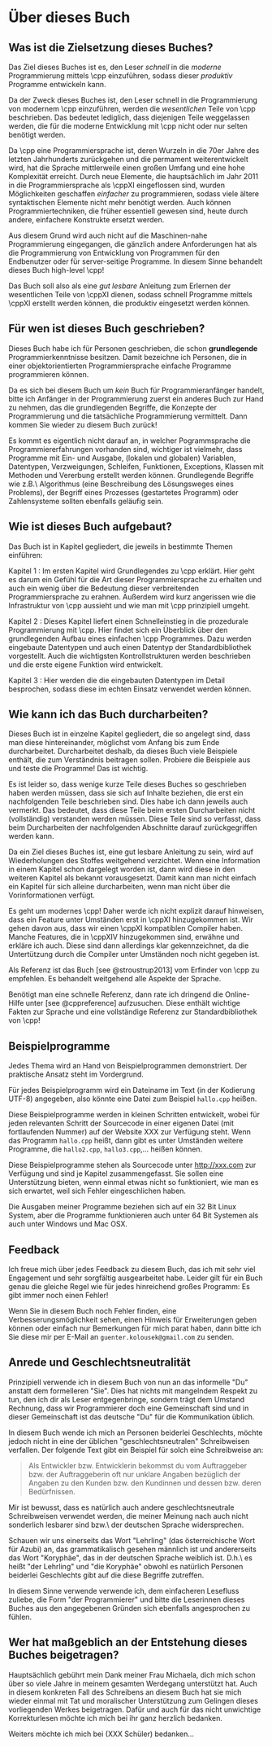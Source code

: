 
# Über dieses Buch

## Was ist die Zielsetzung dieses Buches?

Das Ziel dieses Buches ist es, den Leser *schnell* in die *moderne*
Programmierung mittels \cpp einzuführen, sodass dieser *produktiv* Programme
entwickeln kann.

Da der Zweck dieses Buches ist, den Leser schnell in die Programmierung von
modernem \cpp einzuführen, werden die *wesentlichen* Teile von \cpp
beschrieben.  Das bedeutet lediglich, dass diejenigen Teile weggelassen werden, die für
die moderne Entwicklung mit \cpp nicht oder nur selten benötigt werden.

Da \cpp eine Programmiersprache ist, deren Wurzeln in die 70er Jahre des
letzten Jahrhunderts zurückgehen und die permament weiterentwickelt wird,
hat die Sprache mittlerweile einen großen Umfang und eine hohe Komplexität
erreicht.  Durch neue Elemente, die hauptsächlich im Jahr 2011 in die
Programmiersprache als \cppXI eingeflossen sind, wurden Möglichkeiten
geschaffen *einfacher* zu programmieren, sodass viele ältere syntaktischen
Elemente nicht mehr benötigt werden. Auch können Programmiertechniken, die
früher essentiell gewesen sind, heute durch andere, einfachere Konstrukte
ersetzt werden.

Aus diesem Grund wird auch nicht auf die Maschinen-nahe Programmierung
eingegangen, die gänzlich andere Anforderungen hat als die Programmierung von
Entwicklung von Programmen für den Endbenutzer oder für server-seitige
Programme. In diesem Sinne behandelt dieses Buch high-level \cpp!

Das Buch soll also als eine *gut lesbare* Anleitung zum Erlernen der wesentlichen
Teile von \cppXI dienen, sodass schnell Programme mittels \cppXI erstellt
werden können, die produktiv eingesetzt werden können.


## Für wen ist dieses Buch geschrieben?

Dieses Buch habe ich für Personen geschrieben, die schon **grundlegende**
Programmierkenntnisse besitzen. Damit bezeichne ich Personen, die in einer
objektorientierten Programmiersprache einfache Programme programmieren können.

Da es sich bei diesem Buch um *kein* Buch für Programmieranfänger handelt,
bitte ich Anfänger in der Programmierung zuerst ein anderes Buch zur Hand zu
nehmen, das die grundlegenden Begriffe, die Konzepte der Programmierung und die
tatsächliche Programmierung vermittelt. Dann kommen Sie wieder zu diesem
Buch zurück!

Es kommt es eigentlich nicht darauf an, in welcher Pogrammsprache die
Programmiererfahrungen vorhanden sind, wichtiger ist vielmehr, dass Programme
mit Ein- und Ausgabe, (lokalen und globalen) Variablen, Datentypen,
Verzweigungen, Schleifen, Funktionen, Exceptions, Klassen mit Methoden und
Vererbung erstellt werden können. Grundlegende Begriffe wie z.B.\ Algorithmus
(eine Beschreibung des Lösungsweges eines Problems), der Begriff eines
Prozesses (gestartetes Programm) oder Zahlensysteme sollten ebenfalls geläufig
sein.

## Wie ist dieses Buch aufgebaut?

Das Buch ist in Kapitel gegliedert, die jeweils in bestimmte Themen einführen:

Kapitel 1
  : Im ersten Kapitel wird Grundlegendes zu \cpp erklärt. Hier geht
    es darum ein Gefühl für die Art dieser Programmiersprache zu erhalten und
    auch ein wenig über die Bedeutung dieser verbreitenden Programmiersprache
    zu erahnen. Außerdem wird kurz angerissen wie die Infrastruktur von \cpp
    aussieht und wie man mit \cpp prinzipiell umgeht.

Kapitel 2
  : Dieses Kapitel liefert einen Schnelleinstieg in die prozedurale
    Programmierung mit \cpp. Hier findet sich ein Überblick über den grundlegenden
    Aufbau eines einfachen \cpp Programmes. Dazu werden eingebaute Datentypen
    und auch einen Datentyp der Standardbibliothek vorgestellt. Auch die wichtigsten
    Kontrollstrukturen werden beschrieben und die erste eigene Funktion wird
    entwickelt.

Kapitel 3
  : Hier werden die die eingebauten Datentypen im Detail besprochen, sodass
    diese im echten Einsatz verwendet werden können.

## Wie kann ich das Buch durcharbeiten?

Dieses Buch ist in einzelne Kapitel gegliedert, die so angelegt sind, dass man
diese hintereinander, möglichst vom Anfang bis zum Ende
durcharbeitet. Durcharbeitet deshalb, da dieses Buch viele Beispiele enthält,
die zum Verständnis beitragen sollen. Probiere die Beispiele aus und teste die
Programme! Das ist wichtig.

Es ist leider so, dass wenige kurze Teile dieses Buches so geschrieben haben
werden müssen, dass sie sich auf Inhalte beziehen, die erst ein nachfolgenden
Teile beschrieben sind. Dies habe ich dann jeweils auch vermerkt. Das bedeutet,
dass diese Teile beim ersten Durcharbeiten nicht (vollständig) verstanden
werden müssen. Diese Teile sind so verfasst, dass beim Durcharbeiten der
nachfolgenden Abschnitte darauf zurückgegriffen werden kann.

Da ein Ziel dieses Buches ist, eine gut lesbare Anleitung zu sein, wird auf
Wiederholungen des Stoffes weitgehend verzichtet. Wenn eine Information in
einem Kapitel schon dargelegt worden ist, dann wird diese in den weiteren
Kapitel als bekannt vorausgesetzt. Damit kann man nicht einfach ein Kapitel für
sich alleine durcharbeiten, wenn man nicht über die Vorinformationen verfügt.

Es geht um modernes \cpp! Daher werde ich nicht explizit darauf hinweisen, dass
ein Feature unter Umständen erst in \cppXI hinzugekommen ist. Wir gehen davon
aus, dass wir einen \cppXI kompatiblen Compiler haben. Manche Features, die in
\cppXIV hinzugekommen sind, erwähne und erkläre ich auch. Diese sind dann
allerdings klar gekennzeichnet, da die Untertützung durch die Compiler unter
Umständen noch nicht gegeben ist.

Als Referenz ist das Buch [see @stroustrup2013] vom Erfinder von \cpp zu
empfehlen. Es behandelt weitgehend alle Aspekte der Sprache.

Benötigt man eine schnelle Referenz, dann rate ich dringend die Online-Hilfe
unter [see @cppreference] aufzusuchen. Diese enthält wichtige Fakten zur
Sprache und eine vollständige Referenz zur Standardbibliothek von \cpp!

## Beispielprogramme

Jedes Thema wird an Hand von Beispielprogrammen demonstriert. Der praktische
Ansatz steht im Vordergrund.

Für jedes Beispielprogramm wird ein Dateiname im Text (in der Kodierung UTF-8)
angegeben, also könnte eine Datei zum Beispiel `hallo.cpp` heißen.

Diese Beispielprogramme werden in kleinen Schritten entwickelt, wobei für jeden
relevanten Schritt der Sourcecode in einer eigenen Datei (mit fortlaufenden
Nummer) auf der Website XXX zur Verfügung steht.  Wenn das Programm
`hallo.cpp` heißt, dann gibt es unter Umständen weitere Programme, die `hallo2.cpp`,
`hallo3.cpp`,... heißen können.

Diese Beispielprogramme stehen als Sourcecode unter <http://xxx.com> zur
Verfügung und sind je Kapitel zusammengefasst. Sie sollen eine Unterstützung
bieten, wenn einmal etwas nicht so funktioniert, wie man es sich erwartet, weil
sich Fehler eingeschlichen haben.

Die Ausgaben meiner Programme beziehen sich auf ein 32 Bit Linux System, aber die
Programme funktionieren auch unter 64 Bit Systemen als auch unter Windows und Mac OSX.

<!--
## Wie ist dieses Buch aufgebaut? XXX

### Über die Struktur dieses Buches {-}

Ich habe das Buch in zwei große Teile gegliedert:

Der erste Teil beschäftigt sich mit der Entwicklung grundlegender Programme,
die mit den Standardmöglichkeiten von \cppXI und \cppXIV auskommen. Damit
lassen sich produktiv einsetzbare Programme mit textbasierter
Benutzerschnittstelle.

Im zweiten Teil wird gezeigt, wie man mit des plattformübergreifenden
Frameworks Qt5 Programme mit einer graphischen Benutzerschnittstelle,
Netzwerkfunktionalität und Datenbankzugriffen entwickeln kann.

### Der Weg durch dieses Buch {-}

Dieses Buch ist dafür ausgelegt, dass es vom Anfang an gelesen wird. Die Syntax
und auch die Semantik der Programmiersprache \cpp wird nach und nach erklärt.
Diese Erklärungen bauen aufeinander auf.

Der erste Teil zur Erlernung von \cpp kann als Anleitung verwendet werden
und unterteilt sich weiters implizit in 5 Levels:

Level 1
  : Erstellung grundlegend prozeduraler Programme

Level 2
  : klassen-basierte Programme

Level 3
  : objekt-orientierte Programme

Level 4
  : nebenläufige Programme, generische Programme

Level 5
  : Profi...

Der zweite Teil behandelt die Erstellung von Programmen mit graphischer
Benutzeroberfläche, mit Datenbankanbindung und Netzwerkfunktionalitäten
auf der Basis von Qt5.
-->

## Feedback

Ich freue mich über jedes Feedback zu diesem Buch, das ich mit sehr viel
Engagement und sehr sorgfältig ausgearbeitet habe. Leider gilt für ein
Buch genau die gleiche Regel wie für jedes hinreichend großes Programm:
Es gibt immer noch einen Fehler!

Wenn Sie in diesem Buch noch Fehler finden, eine Verbesserungsmöglichkeit
sehen, einen Hinweis für Erweiterungen geben können oder einfach nur
Bemerkungen für mich parat haben, dann bitte ich Sie diese mir per E-Mail
an `guenter.kolousek@gmail.com` zu senden.


## Anrede und Geschlechtsneutralität

Prinzipiell verwende ich in diesem Buch von nun an das informelle "Du" anstatt
dem formelleren "Sie". Dies hat nichts mit mangelndem Respekt zu tun, den ich
dir als Leser entgegenbringe, sondern trägt dem Umstand Rechnung, dass wir
Programmierer doch eine Gemeinschaft sind und in dieser Gemeinschaft ist das
deutsche "Du" für die Kommunikation üblich.

In diesem Buch wende ich mich an Personen beiderlei Geschlechts, möchte jedoch
nicht in eine der üblichen "geschlechtsneutralen" Schreibweisen verfallen. Der
folgende Text gibt ein Beispiel für solch eine Schreibweise an:

> Als Entwickler bzw. Entwicklerin bekommst du vom Auftraggeber bzw.
> der Auftraggeberin oft nur unklare Angaben bezüglich der Angaben
> zu den Kunden bzw. den Kundinnen und dessen bzw. deren Bedürfnissen.

Mir ist bewusst, dass es natürlich auch andere geschlechtsneutrale
Schreibweisen verwendet werden, die meiner Meinung nach auch nicht sonderlich
lesbarer sind bzw.\ der deutschen Sprache widersprechen.

Schauen wir uns einerseits das Wort "Lehrling" (das österreichische Wort für Azubi)
an, das grammatikalisch gesehen männlich ist und andererseits das Wort "Koryphäe",
das in der deutschen Sprache weiblich ist. D.h.\ es heißt "der Lehrling"
und "die Koryphäe" obwohl es natürlich Personen beiderlei Geschlechts gibt
auf die diese Begriffe zutreffen.

In diesem Sinne verwende verwende ich, dem einfacheren Lesefluss zuliebe, die
Form "der Programmierer" und bitte die Leserinnen dieses Buches aus den
angegebenen Gründen sich ebenfalls angesprochen zu fühlen.


## Wer hat maßgeblich an der Entstehung dieses Buches beigetragen?

Hauptsächlich gebührt mein Dank meiner Frau Michaela, dich mich schon über so
viele Jahre in meinem gesamten Werdegang unterstützt hat. Auch in diesem
konkreten Fall des Schreibens an diesem Buch hat sie mich wieder einmal mit Tat
und moralischer Unterstützung zum Gelingen dieses vorliegenden Werkes
beigetragen. Dafür und auch für das nicht unwichtige Korrekturlesen möchte
ich mich bei ihr ganz herzlich bedanken.

Weiters möchte ich mich bei (XXX Schüler) bedanken...

